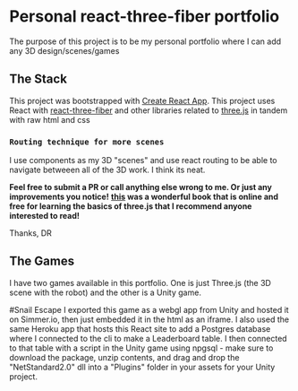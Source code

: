 # Personal react-three-fiber portfolio

The purpose of this project is to be my personal portfolio where I can add any 3D design/scenes/games

## The Stack

This project was bootstrapped with [Create React App](https://github.com/facebook/create-react-app).
This project uses React with [react-three-fiber](https://github.com/pmndrs/react-three-fiber) and other libraries related to [three.js](https://threejs.org/) in tandem with raw html and css

### `Routing technique for more scenes`
I use components as my 3D "scenes" and use react routing to be able to navigate betweeen all of the 3D work. I think its neat.

**Feel free to submit a PR or call anything else wrong to me. Or just any improvements you notice!**
**[this](https://discoverthreejs.com/) was a wonderful book that is online and free for learning the basics of three.js that I recommend anyone interested to read!**

Thanks,
DR

## The Games
I have two games available in this portfolio. One is just Three.js (the 3D scene with the robot) and the other is a Unity game.

#Snail Escape
I exported this game as a webgl app from Unity and hosted it on Simmer.io, then just embedded it in the html as an iframe. I also used the same Heroku app that hosts this React site to add a Postgres database where I connected to the cli to make a Leaderboard table. I then connected to that table with a script in the Unity game using npgsql - make sure to download the package, unzip contents, and drag and drop the "NetStandard2.0" dll into a "Plugins" folder in your assets for your Unity project.
